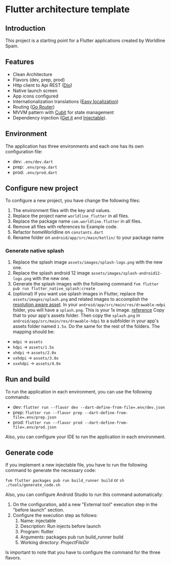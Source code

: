 # Flutter architecture template

## Introduction

This project is a starting point for a Flutter applications created by Worldline Spain.

## Features

- Clean Architecture
- Flavors (dev, prep, prod)
- Http client to Api REST ([Dio](https://pub.dev/packages/dio))
- Native launch screen
- App icons configured
- Internationalization translations ([Easy localization](https://pub.dev/packages/easy_localization))
- Routing ([Go Router](https://pub.dev/packages/go_router))
- MVVM pattern with [Cubit](https://pub.dev/packages/flutter_bloc) for state management
- Dependency injection ([Get it](https://pub.dev/packages/get_it) and [Injectable](https://pub.dev/packages/injectable)).

## Environment

The application has three environments and each one has its own configuration file:

- dev: `.env/dev.dart`
- prep: `.env/prep.dart`
- prod: `.env/prod.dart`

## Configure new project

To configure a new project, you have change the following files:

1. The environment files with the key and values.
2. Replace the project name `worldline_flutter` in all files.
3. Replace the package name `com.worldline.flutter` in all files.
4. Remove all files with references to Example code.
5. Refactor homeWorldline on `constants.dart`
6. Rename folder on `android/app/src/main/kotlin/` to your package name

### Generate native splash

1. Replace the splash image `assets/images/splash-logo.png` with the new one.
2. Replace the splash android 12 image `assets/images/splash-android12-logo.png` with the new one.
3. Generate the splash images with the following command `fvm flutter pub run flutter_native_splash:create`
4. (optional) If you want use splash images in Flutter, replace the `assets/images/splash.png` and related images to accomplish the [resolution aware asset](https://flutter.dev/docs/development/ui/assets-and-images#resolution-aware).
In your `android/app/src/main/res/drawable-mdpi` folder, you will have a `splash.png`.
This is your 1x image. [reference](https://developer.android.com/training/multiscreen/screendensities)
Copy that to your app's assets folder. Then copy the `splash.png` in `android/app/src/main/res/drawable-hdpi` to a subfolder in your app's assets folder named `1.5x`. Do the same for the rest of the folders. The mapping should be:

- `mdpi` → `assets`
- `hdpi` → `assets/1.5x`
- `xhdpi` → `assets/2.0x`
- `xxhdpi` → `assets/3.0x`
- `xxxhdpi` → `assets/4.0x`

## Run and build

To run the application in each environment, you can use the following commands:

- dev: `flutter run --flavor dev --dart-define-from-file=.env/dev.json`
- prep: `flutter run --flavor prep --dart-define-from-file=.env/prep.json`
- prod: `flutter run --flavor prod --dart-define-from-file=.env/prod.json`

Also, you can configure your IDE to run the application in each environment.

## Generate code

If you implement a new injectable file, you have to run the following command to generate the necessary code:

`fvm flutter packages pub run build_runner build` or `sh ./tools/generate_code.sh`

Also, you can configure Android Studio to run this command automatically:

1. On the configuration, add a new "External tool" execution step in the "before launch" section.
2. Configure the execution step as follows:
   1. Name: injectable
   2. Description: Run injects before launch
   3. Program: flutter
   4. Arguments: packages pub run build_runner build
   5. Working directory: $ProjectFileDir$

Is important to note that you have to configure the command for the three flavors.
